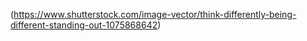 (https://www.shutterstock.com/image-vector/think-differently-being-different-standing-out-1075868642)
